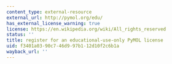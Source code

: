 ```yaml
---
content_type: external-resource
external_url: http://pymol.org/edu/
has_external_license_warning: true
license: https://en.wikipedia.org/wiki/All_rights_reserved
status: ''
title: register for an educational-use-only PyMOL license
uid: f3401a03-90c7-46d9-97b1-12d10f2c6b1a
wayback_url: ''
---
```

